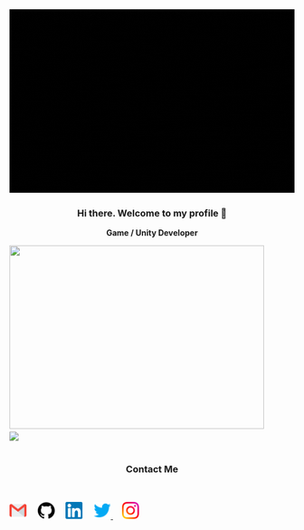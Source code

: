 <div align="center"><img src="https://github.com/juandsuarezz/juandsuarezz/raw/master/Banner.gif" width="576" height="324" />
  
### Hi there. Welcome to my profile 👋
**Game / Unity Developer**
<br/>
</div>

<div style="-webkit-column-count: 2; -moz-column-count: 2; column-count: 2; -webkit-column-rule: 1px dotted #e0e0e0; -moz-column-rule: 1px dotted #e0e0e0; column-rule: 1px dotted #e0e0e0;">
    <div style="display: inline-block;">
        <a href="https://github.com/juandsuarezz"> <img  width="450" height="324" img align="left"  src="https://github-readme-stats.vercel.app/api/top-langs/?username=juandsuarezz&theme=radical&hide=glsl,python=true&title_color=2EC7FE&icon_color=2EC7FE&text_color=FFFFFF&bg_color=000000" /> 
</a>
    </div>
   <br/>
  <img align='center'   width="350" src="https://github-readme-stats.vercel.app/api?username=juandsuarezz&show_icons=true&title_color=2EC7FE&icon_c\olor=7C00DD&text_color=FFFFFF&bg_color=000000"></div>
  <div style="display: inline-block;">
  <a href="https://github.com/juandsuarezz">
</a>
    </div>

<div align="center">
  <h3 align="center">Contact Me</h3> 
</div>
<p align="center">
    <br>
<p align="bottom">
<a href="mailto:jdsw619@gmail.com"><img src="https://github.com/deut-erium/deut-erium/blob/master/assets/gmail.svg" width="30px" alt="mail"></a> &nbsp; &nbsp;
 <!-- github -->
   <a href="https://github.com/juandsuarezz"><img src="https://github.com/deut-erium/deut-erium/blob/master/assets/github.svg" width="30px" alt="mail"></a> &nbsp; &nbsp;
<a href="https://www.linkedin.com/in/juandavidsuarez/"><img src="https://github.com/deut-erium/deut-erium/blob/master/assets/linkedin.svg" width="30px" alt="LinkedIn"></a> &nbsp; &nbsp;
<!-- twitter -->
  <a href="https://twitter.com/juandsuarezw"><img src="https://github.com/deut-erium/deut-erium/blob/master/assets/twitter.svg" width="30px" alt="Twitter"> </a> &nbsp; &nbsp;
<!-- instagram -->
<a href="https://www.instagram.com/_suaro/"><img src="https://github.com/hargun79/hargun79/blob/master/Assets/Instagram.svg" width="30px" alt="Instagram"></a> &nbsp; &nbsp;
</p>
